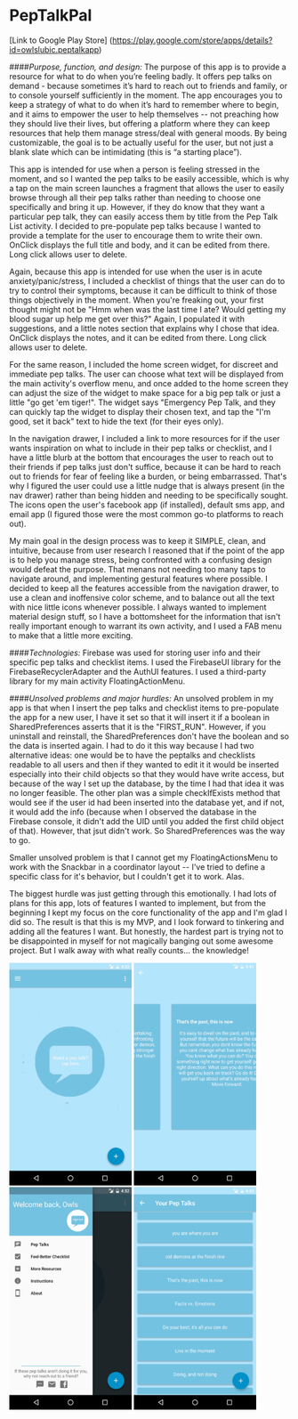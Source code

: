 # PepTalkPal

[Link to Google Play Store] (https://play.google.com/store/apps/details?id=owlslubic.peptalkapp)

####_Purpose, function, and design:_
The purpose of this app is to provide a resource for what to do when you’re feeling badly. It offers pep talks on demand - because sometimes it’s hard to reach out to friends and family, or to console yourself sufficiently in the moment. The app encourages you to keep a strategy of what to do when it’s hard to remember where to begin, and it aims to empower the user to help themselves -- not preaching how they should live their lives, but offering a platform where they can keep resources that help them manage stress/deal with general moods. By being customizable, the goal is to be actually useful for the user, but not just a blank slate which can be intimidating (this is “a starting place”).

This app is intended for use when a person is feeling stressed in the moment, and so I wanted the pep talks to be easily accessible, which is why a tap on the main screen launches a fragment that allows the user to easily browse through all their pep talks rather than needing to choose one specifically and bring it up. However, if they do know that they want a particular pep talk, they can easily access them by title from the Pep Talk List activity. I decided to pre-populate pep talks because I wanted to provide a template for the user to encourage them to write their own.
OnClick displays the full title and body, and it can be edited from there. Long click allows user to delete.

Again, because this app is intended for use when the user is in acute anxiety/panic/stress, I included a checklist of things that the user can do to try to control their symptoms, because it can be difficult to think of those things objectively in the moment. When you're freaking out, your first thought might not be "Hmm when was the last time I ate? Would getting my blood sugar up help me get over this?" Again, I populated it with suggestions, and a little notes section that explains why I chose that idea. OnClick displays the notes, and it can be edited from there. Long click allows user to delete.

For the same reason, I included the home screen widget, for discreet and immediate pep talks. The user can choose what text will be displayed from the main activity's overflow menu, and once added to the home screen they can adjust the size of the widget to make space for a big pep talk or just a little "go get 'em tiger!". The widget says "Emergency Pep Talk, and they can quickly tap the widget to display their chosen text, and tap the "I'm good, set it back" text to hide the text (for their eyes only).

In the navigation drawer, I included a link to more resources for if the user wants inspiration on what to include in their pep talks or checklist, and I have a little blurb at the bottom that encourages the user to reach out to their friends if pep talks just don't suffice, because it can be hard to reach out to friends for fear of feeling like a burden, or being embarrassed. That's why I figured the user could use a little nudge that is always present (in the nav drawer) rather than being hidden and needing to be specifically sought. The icons open the user's facebook app (if installed), default sms app, and email app (I figured those were the most common go-to platforms to reach out).

My main goal in the design process was to keep it SIMPLE, clean, and intuitive, because from user research I reasoned that if the point of the app is to help you manage stress, being confronted with a confusing design would defeat the purpose. That menans not needing too many taps to navigate around, and implementing gestural features where possible. I decided to keep all the features accessible from the navigation drawer, to use a clean and inoffensive color scheme, and to balance out all the text with nice little icons whenever possible. I always wanted to implement material design stuff, so I have a bottomsheet for the information that isn't really important enough to warrant its own activity, and I used a FAB menu to make that a little more exciting. 


####_Technologies:_
Firebase was used for storing user info and their specific pep talks and checklist items. I used the FirebaseUI library for the FirebaseRecyclerAdapter and the AuthUI features. I used a third-party library for my main activity FloatingActionMenu.

####_Unsolved problems and major hurdles:_
An unsolved problem in my app is that when I insert the pep talks and checklist items to pre-populate the app for a new user, I have it set so that it will insert it if a boolean in SharedPreferences asserts that it is the "FIRST_RUN". However, if you uninstall and reinstall, the SharedPreferences don't have the boolean and so the data is inserted again. I had to do it this way because I had two alternative ideas: one would be to have the peptalks and checklists readable to all users and then if they wanted to edit it it would be inserted especially into their child objects so that they would have write access, but because of the way I set up the database, by the time I had that idea it was no longer feasible. The other plan was a simple checkIfExists method that would see if the user id had been inserted into the database yet, and if not, it would add the info (because when I observed the database in the Firebase console, it didn't add the UID until you added the first child object of that). However, that jsut didn't work. So SharedPreferences was the way to go.

Smaller unsolved problem is that I cannot get my FloatingActionsMenu to work with the Snackbar in a coordinator layout -- I've tried to define a specific class for it's behavior, but I couldn't get it to work. Alas.

The biggest hurdle was just getting through this emotionally.
I had lots of plans for this app, lots of features I wanted to implement, but from the beginning I kept my focus on the core functionality of the app and I'm glad I did so. The result is that this is my MVP, and I look forward to tinkering and adding all the features I want. But honestly, the hardest part is trying not to be disappointed in myself for not magically banging out some awesome project. But I walk away with what really counts... the knowledge!


  <img src="Screenshot_20160912-163238.png" width="220" height="400" > 
  <img src="Screenshot_20160912-174120.png" width="220" height="400" >
  <img src="Screenshot_20160912-163245.png" width="220" height="400" > 
  <img src="Screenshot_20160912-163304.png" width="220" height="400" >
